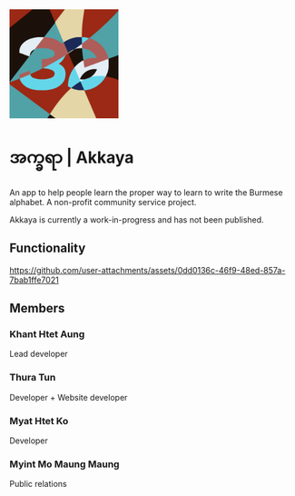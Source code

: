 <img src="./assets/images/icon.png" alt="drawing" width="192"/>

# အက္ခရာ | Akkaya
An app to help people learn the proper way to learn to write the Burmese alphabet. A non-profit community service project.

Akkaya is currently a work-in-progress and has not been published.

## Functionality

https://github.com/user-attachments/assets/0dd0136c-46f9-48ed-857a-7bab1ffe7021

## Members
### Khant Htet Aung
Lead developer
### Thura Tun
Developer + Website developer
### Myat Htet Ko
Developer
### Myint Mo Maung Maung
Public relations
